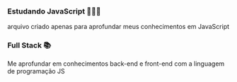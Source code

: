 ### Estudando JavaScript 👨🏽‍💻
arquivo criado apenas para aprofundar meus conhecimentos em JavaScript

### Full Stack 📚
Me aprofundar em conhecimentos back-end e front-end com a linguagem de programação JS